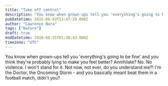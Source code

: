 ```yaml
---
title: "Take off control"
description: "You know when grown-ups tell you 'everything's going to be fine' and you think they're probably lying to make you feel better? Annihilate? No. No violence. I wo..."
pubDatetime: 2015-08-03T13:47:19.000Z
author: "Lawrence Nara"
tags: ["Nature"]
draft: true
modDatetime: 2019-08-15T01:38:43.000Z
timezone: "UTC"
---
```


You know when grown-ups tell you 'everything's going to be fine' and you think they're probably lying to make you feel better? Annihilate? No. No violence. I won't stand for it. Not now, not ever, do you understand me?! I'm the Doctor, the Oncoming Storm - and you basically meant beat them in a football match, didn't you?